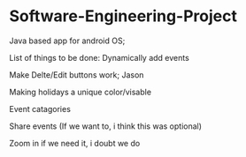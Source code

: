 # Software-Engineering-Project
Java based app for android OS;

List of things to be done: 
Dynamically add events

Make Delte/Edit buttons work; Jason 

Making holidays a unique color/visable

Event catagories

Share events (If we want to, i think this was optional)

Zoom in if we need it, i doubt we do

